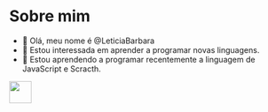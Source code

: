 # Sobre mim

- 👋 Olá, meu nome é @LeticiaBarbara
- 👀 Estou interessada em aprender a programar novas linguagens.
- 🌱 Estou aprendendo a programar recentemente a linguagem de JavaScript e Scracth.

<img src="https://cdn.jsdelivr.net/gh/devicons/devicon/icons/java/java-original.svg" width="40" height="40"/> 

